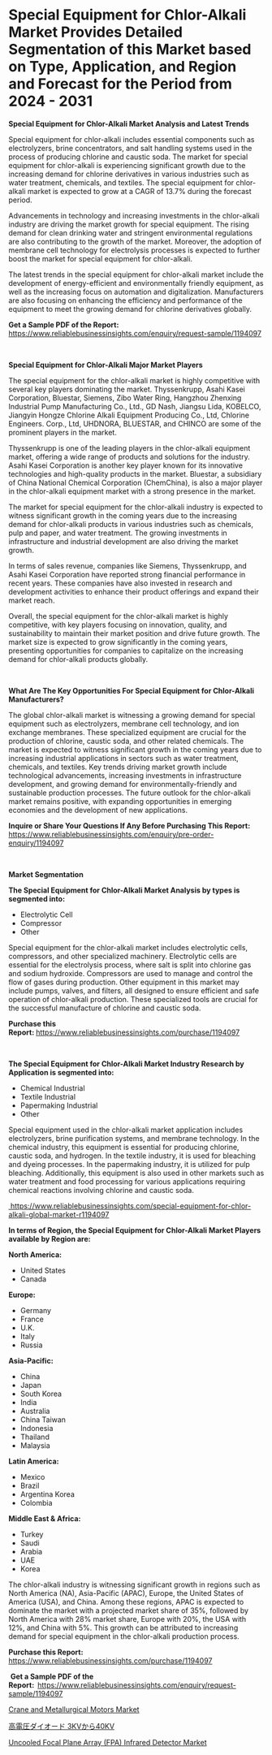 <p><h1>Special Equipment for Chlor-Alkali Market Provides Detailed Segmentation of this Market based on Type, Application, and Region and Forecast for the Period from 2024 - 2031</h1></p><p><strong>Special Equipment for Chlor-Alkali Market Analysis and Latest Trends</strong></p>
<p><p>Special equipment for chlor-alkali includes essential components such as electrolyzers, brine concentrators, and salt handling systems used in the process of producing chlorine and caustic soda. The market for special equipment for chlor-alkali is experiencing significant growth due to the increasing demand for chlorine derivatives in various industries such as water treatment, chemicals, and textiles. The special equipment for chlor-alkali market is expected to grow at a CAGR of 13.7% during the forecast period.</p><p>Advancements in technology and increasing investments in the chlor-alkali industry are driving the market growth for special equipment. The rising demand for clean drinking water and stringent environmental regulations are also contributing to the growth of the market. Moreover, the adoption of membrane cell technology for electrolysis processes is expected to further boost the market for special equipment for chlor-alkali.</p><p>The latest trends in the special equipment for chlor-alkali market include the development of energy-efficient and environmentally friendly equipment, as well as the increasing focus on automation and digitalization. Manufacturers are also focusing on enhancing the efficiency and performance of the equipment to meet the growing demand for chlorine derivatives globally.</p></p>
<p><strong>Get a Sample PDF of the Report:&nbsp;</strong> <a href="https://www.reliablebusinessinsights.com/enquiry/request-sample/1194097">https://www.reliablebusinessinsights.com/enquiry/request-sample/1194097</a></p>
<p>&nbsp;</p>
<p><strong>Special Equipment for Chlor-Alkali Major Market Players</strong></p>
<p><p>The special equipment for the chlor-alkali market is highly competitive with several key players dominating the market. Thyssenkrupp, Asahi Kasei Corporation, Bluestar, Siemens, Zibo Water Ring, Hangzhou Zhenxing Industrial Pump Manufacturing Co., Ltd., GD Nash, Jiangsu Lida, KOBELCO, Jiangyin Hongze Chlorine Alkali Equipment Producing Co., Ltd, Chlorine Engineers. Corp., Ltd, UHDNORA, BLUESTAR, and CHINCO are some of the prominent players in the market.</p><p>Thyssenkrupp is one of the leading players in the chlor-alkali equipment market, offering a wide range of products and solutions for the industry. Asahi Kasei Corporation is another key player known for its innovative technologies and high-quality products in the market. Bluestar, a subsidiary of China National Chemical Corporation (ChemChina), is also a major player in the chlor-alkali equipment market with a strong presence in the market.</p><p>The market for special equipment for the chlor-alkali industry is expected to witness significant growth in the coming years due to the increasing demand for chlor-alkali products in various industries such as chemicals, pulp and paper, and water treatment. The growing investments in infrastructure and industrial development are also driving the market growth.</p><p>In terms of sales revenue, companies like Siemens, Thyssenkrupp, and Asahi Kasei Corporation have reported strong financial performance in recent years. These companies have also invested in research and development activities to enhance their product offerings and expand their market reach.</p><p>Overall, the special equipment for the chlor-alkali market is highly competitive, with key players focusing on innovation, quality, and sustainability to maintain their market position and drive future growth. The market size is expected to grow significantly in the coming years, presenting opportunities for companies to capitalize on the increasing demand for chlor-alkali products globally.</p></p>
<p>&nbsp;</p>
<p><strong>What Are The Key Opportunities For Special Equipment for Chlor-Alkali Manufacturers?</strong></p>
<p><p>The global chlor-alkali market is witnessing a growing demand for special equipment such as electrolyzers, membrane cell technology, and ion exchange membranes. These specialized equipment are crucial for the production of chlorine, caustic soda, and other related chemicals. The market is expected to witness significant growth in the coming years due to increasing industrial applications in sectors such as water treatment, chemicals, and textiles. Key trends driving market growth include technological advancements, increasing investments in infrastructure development, and growing demand for environmentally-friendly and sustainable production processes. The future outlook for the chlor-alkali market remains positive, with expanding opportunities in emerging economies and the development of new applications.</p></p>
<p><strong>Inquire or Share Your Questions If Any Before Purchasing This Report:</strong> <a href="https://www.reliablebusinessinsights.com/enquiry/pre-order-enquiry/1194097">https://www.reliablebusinessinsights.com/enquiry/pre-order-enquiry/1194097</a></p>
<p>&nbsp;</p>
<p><strong>Market Segmentation</strong></p>
<p><strong>The Special Equipment for Chlor-Alkali Market Analysis by types is segmented into:</strong></p>
<p><ul><li>Electrolytic Cell</li><li>Compressor</li><li>Other</li></ul></p>
<p><p>Special equipment for the chlor-alkali market includes electrolytic cells, compressors, and other specialized machinery. Electrolytic cells are essential for the electrolysis process, where salt is split into chlorine gas and sodium hydroxide. Compressors are used to manage and control the flow of gases during production. Other equipment in this market may include pumps, valves, and filters, all designed to ensure efficient and safe operation of chlor-alkali production. These specialized tools are crucial for the successful manufacture of chlorine and caustic soda.</p></p>
<p><strong>Purchase this Report:&nbsp;</strong><a href="https://www.reliablebusinessinsights.com/purchase/1194097">https://www.reliablebusinessinsights.com/purchase/1194097</a></p>
<p>&nbsp;</p>
<p><strong>The Special Equipment for Chlor-Alkali Market Industry Research by Application is segmented into:</strong></p>
<p><ul><li>Chemical Industrial</li><li>Textile Industrial</li><li>Papermaking Industrial</li><li>Other</li></ul></p>
<p><p>Special equipment used in the chlor-alkali market application includes electrolyzers, brine purification systems, and membrane technology. In the chemical industry, this equipment is essential for producing chlorine, caustic soda, and hydrogen. In the textile industry, it is used for bleaching and dyeing processes. In the papermaking industry, it is utilized for pulp bleaching. Additionally, this equipment is also used in other markets such as water treatment and food processing for various applications requiring chemical reactions involving chlorine and caustic soda.</p></p>
<p><a href="https://www.reliablebusinessinsights.com/special-equipment-for-chlor-alkali-global-market-r1194097">&nbsp;https://www.reliablebusinessinsights.com/special-equipment-for-chlor-alkali-global-market-r1194097</a></p>
<p><strong>In terms of Region, the Special Equipment for Chlor-Alkali Market Players available by Region are:</strong></p>
<p>
    <p> <strong> North America: </strong>
        <ul>
            <li>United States</li>
            <li>Canada</li>
        </ul>
        </p> 
    <p> <strong> Europe: </strong>
        <ul>
            <li>Germany</li>
            <li>France</li>
            <li>U.K.</li>
            <li>Italy</li>
            <li>Russia</li>
        </ul>
        </p> 
    <p> <strong> Asia-Pacific: </strong>
        <ul>
            <li>China</li>
            <li>Japan</li>
            <li>South Korea</li>
            <li>India</li>
            <li>Australia</li>
            <li>China Taiwan</li>
            <li>Indonesia</li>
            <li>Thailand</li>
            <li>Malaysia</li>
        </ul>
        </p> 
    <p> <strong> Latin America: </strong>
        <ul>
            <li>Mexico</li>
            <li>Brazil</li>
            <li>Argentina Korea</li>
            <li>Colombia</li>
        </ul>
        </p> 
    <p> <strong> Middle East & Africa: </strong>
        <ul>
            <li>Turkey</li>
            <li>Saudi</li>
            <li>Arabia</li>
            <li>UAE</li>
            <li>Korea</li>
        </ul>
    </p>
    </p>
<p><p>The chlor-alkali industry is witnessing significant growth in regions such as North America (NA), Asia-Pacific (APAC), Europe, the United States of America (USA), and China. Among these regions, APAC is expected to dominate the market with a projected market share of 35%, followed by North America with 28% market share, Europe with 20%, the USA with 12%, and China with 5%. This growth can be attributed to increasing demand for special equipment in the chlor-alkali production process.</p></p>
<p><strong>Purchase this Report: </strong><a href="https://www.reliablebusinessinsights.com/purchase/1194097">https://www.reliablebusinessinsights.com/purchase/1194097</a></p>
<p>&nbsp;<strong>Get a Sample PDF of the Report:&nbsp;&nbsp;</strong><a href="https://www.reliablebusinessinsights.com/enquiry/request-sample/1194097">https://www.reliablebusinessinsights.com/enquiry/request-sample/1194097</a></p>
<p><strong></strong></p>
<p><p><a href="https://medium.com/@adribbs56546/evaluating-global-crane-and-metallurgical-motors-market-trends-and-growth-opportunities-by-region-f123bef39336">Crane and Metallurgical Motors Market</a></p><p><a href="https://github.com/nxboeu02965442/Market-Research-Report-List-3/blob/main/4531592124415.md">高電圧ダイオード 3KVから40KV</a></p><p><a href="https://medium.com/@garyshaw626/uncooled-focal-plane-array-fpa-infrared-detector-market-share-market-analysis-growth-trends-973c9ba819dd">Uncooled Focal Plane Array (FPA) Infrared Detector Market</a></p></p>